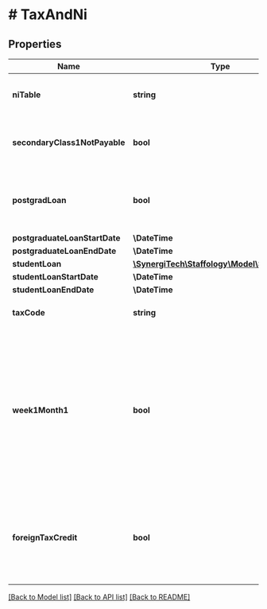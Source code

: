 # # TaxAndNi

## Properties

Name | Type | Description | Notes
------------ | ------------- | ------------- | -------------
**niTable** | **string** | The appropriate NI letter for this Employee |
**secondaryClass1NotPayable** | **bool** | If set to true then no Employer NI will be paid for this Employee | [optional]
**postgradLoan** | **bool** | Set to true if the Employee needs to make Post Graduate Loan repayments | [optional]
**postgraduateLoanStartDate** | **\DateTime** |  | [optional]
**postgraduateLoanEndDate** | **\DateTime** |  | [optional]
**studentLoan** | [**\SynergiTech\Staffology\Model\StudentLoan**](StudentLoan.md) |  | [optional]
**studentLoanStartDate** | **\DateTime** |  | [optional]
**studentLoanEndDate** | **\DateTime** |  | [optional]
**taxCode** | **string** | The Tax Code for this Employee | [optional]
**week1Month1** | **bool** | Determines whether PAYE should be calculated on a Week1/Month1 basis instead of on a cumulative basis.  This is automatically set to false for any existing Employees when you start a new Tax Year. | [optional]
**foreignTaxCredit** | **bool** | If set to True you are enabling the possibility to enter an amount on payslip so you can reduce UK Tax liabilities. | [optional]

[[Back to Model list]](../../README.md#models) [[Back to API list]](../../README.md#endpoints) [[Back to README]](../../README.md)
